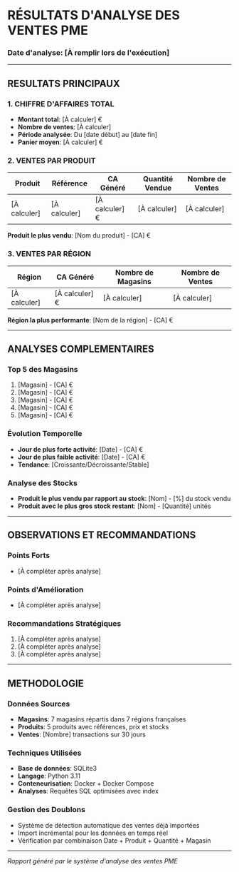 # RÉSULTATS D'ANALYSE DES VENTES PME

### Date d'analyse: [À remplir lors de l'exécution]

---

## RESULTATS PRINCIPAUX

### 1. CHIFFRE D'AFFAIRES TOTAL
- **Montant total**: [À calculer] €
- **Nombre de ventes**: [À calculer]
- **Période analysée**: Du [date début] au [date fin]
- **Panier moyen**: [À calculer] €

### 2. VENTES PAR PRODUIT
| Produit | Référence | CA Généré | Quantité Vendue | Nombre de Ventes |
|---------|-----------|-----------|-----------------|------------------|
| [À calculer] | [À calculer] | [À calculer] € | [À calculer] | [À calculer] |

**Produit le plus vendu**: [Nom du produit] - [CA] €

### 3. VENTES PAR RÉGION
| Région | CA Généré | Nombre de Magasins | Nombre de Ventes |
|--------|-----------|-------------------|------------------|
| [À calculer] | [À calculer] € | [À calculer] | [À calculer] |

**Région la plus performante**: [Nom de la région] - [CA] €

---

## ANALYSES COMPLEMENTAIRES

### Top 5 des Magasins
1. [Magasin] - [CA] €
2. [Magasin] - [CA] €
3. [Magasin] - [CA] €
4. [Magasin] - [CA] €
5. [Magasin] - [CA] €

### Évolution Temporelle
- **Jour de plus forte activité**: [Date] - [CA] €
- **Jour de plus faible activité**: [Date] - [CA] €
- **Tendance**: [Croissante/Décroissante/Stable]

### Analyse des Stocks
- **Produit le plus vendu par rapport au stock**: [Nom] - [%] du stock vendu
- **Produit avec le plus gros stock restant**: [Nom] - [Quantité] unités

---

## OBSERVATIONS ET RECOMMANDATIONS

### Points Forts
- [À compléter après analyse]

### Points d'Amélioration
- [À compléter après analyse]

### Recommandations Stratégiques
1. [À compléter après analyse]
2. [À compléter après analyse]
3. [À compléter après analyse]

---

## METHODOLOGIE

### Données Sources
- **Magasins**: 7 magasins répartis dans 7 régions françaises
- **Produits**: 5 produits avec références, prix et stocks
- **Ventes**: [Nombre] transactions sur 30 jours

### Techniques Utilisées
- **Base de données**: SQLite3
- **Langage**: Python 3.11
- **Conteneurisation**: Docker + Docker Compose
- **Analyses**: Requêtes SQL optimisées avec index

### Gestion des Doublons
- Système de détection automatique des ventes déjà importées
- Import incrémental pour les données en temps réel
- Vérification par combinaison Date + Produit + Quantité + Magasin

---

*Rapport généré par le système d'analyse des ventes PME*

